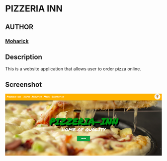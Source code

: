 # PIZZERIA INN

## AUTHOR
### [Moharick](https://github.com/moharick)

## Description
This is a website application that allows user to order pizza online.

## Screenshot
<img src="https://github.com/moharick/pizzeria-inn/blob/master/images/landing%20page%20screenshot-56.png" width="1000">